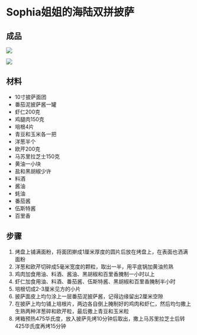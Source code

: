 # Sophia姐姐的海陆双拼披萨

## 成品

![](https://img.nga.178.com/attachments/mon_202102/13/-zue37Qtmx3-6zrhXcZ3gT3cSzk-qo.jpg.medium.jpg)

![](https://img.nga.178.com/attachments/mon_202102/13/-zue37Qrb07-fj3fXjZ57T3cSzk-qo.jpg.medium.jpg)

## 材料

- 10寸披萨面团
- 番茄泥披萨酱一罐
- 虾仁200克
- 鸡腿肉150克
- 培根4片
- 青豆和玉米各一把
- 洋葱半个
- 欧芹200克
- 马苏里拉芝士150克
- 黄油一小块
- 盐和黑胡椒少许
- 料酒
- 酱油
- 蚝油
- 番茄酱
- 伍斯特酱
- 百里香

## 步骤

1. 烤盘上铺满面粉，将面团擀成1厘米厚度的圆片后放在烤盘上，在表面也洒满面粉
2. 洋葱和欧芹切碎成5毫米宽度的颗粒，取出一半，用平底锅加黄油煎熟
3. 鸡肉加食用油、料酒、酱油、黑胡椒和百里香腌制一小时以上
4. 虾仁加食用油、料酒、番茄酱、伍斯特酱、黑胡椒和百里香腌制半小时
5. 培根切成2-3厘米见方的小片
6. 披萨面皮上均匀涂上一层番茄泥披萨酱，记得边缘留出2厘米空隙
7. 在披萨上均匀铺上培根片，两边各自倒上腌制好的鸡肉和虾仁，然后均匀撒上生熟两种洋葱碎和欧芹粒，最后撒上青豆和玉米粒
8. 烤箱预热475华氏度，放入披萨先烤10分钟后取出，撒上马苏里拉芝士后转425华氏度再烤15分钟
